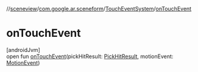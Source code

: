 //[sceneview](../../../index.md)/[com.google.ar.sceneform](../index.md)/[TouchEventSystem](index.md)/[onTouchEvent](on-touch-event.md)

# onTouchEvent

[androidJvm]\
open fun [onTouchEvent](on-touch-event.md)(pickHitResult: [PickHitResult](../-pick-hit-result/index.md), motionEvent: [MotionEvent](https://developer.android.com/reference/kotlin/android/view/MotionEvent.html))
